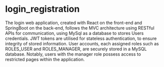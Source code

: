 # login_registration

The login web application, created with React on the front-end and SpringBoot on the back-end, follows the MVC architecture using RESTful APIs for communication, using MySql as a database to stores Users credentials. JWT tokens are utilised for stateless authentication, to ensure integrity of stored information. User accounts, each assigned roles such as ROLES_USER and ROLES_MANAGER, are securely stored in a MySQL database. Notably, users with the manager role possess access to restricted pages within the application.
